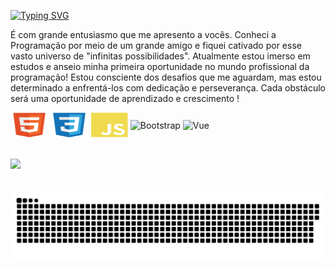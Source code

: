 [![Typing SVG](https://readme-typing-svg.demolab.com?font=Fira+Code&weight=600&size=25&duration=4500&pause=1000&center=true&vCenter=true&random=false&width=600&lines=Ol%C3%A1%2C+eu+sou+o+Herelly+Djayson+!+%F0%9F%98%81)](https://git.io/typing-svg)




<p align="left">É com grande entusiasmo que me apresento a vocês. Conheci a Programação por meio de um grande amigo e fiquei cativado por esse vasto universo de "infinitas possibilidades".  Atualmente estou imerso em estudos e anseio minha primeira oportunidade no mundo profissional da programação! Estou consciente dos desafios que me aguardam, mas estou determinado a enfrentá-los com dedicação e perseverança. Cada obstáculo será uma oportunidade de aprendizado e crescimento !</p>

<div style="display: inline_block">
 <img align="center" alt="HTML" height="40" width="60" src="https://raw.githubusercontent.com/devicons/devicon/master/icons/html5/html5-original.svg">
 <img align="center" alt="CSS" height="40" width="60" src="https://raw.githubusercontent.com/devicons/devicon/master/icons/css3/css3-original.svg">
 <img align="center" alt="Js" height="40" width="60" src="https://raw.githubusercontent.com/devicons/devicon/master/icons/javascript/javascript-plain.svg">
 <img align="center" alt="Bootstrap" height="40" width="60" src="https://cdn.jsdelivr.net/gh/devicons/devicon@latest/icons/bootstrap/bootstrap-original.svg"/>
 <img align="center" alt="Vue" height="40" width="60" src="https://cdn.jsdelivr.net/gh/devicons/devicon@latest/icons/vuejs/vuejs-original.svg" />
</div>
<br><br>


<div>
  <a href="https://www.linkedin.com/in/herelly-djayson-prates-6b190a2a9/" target="_blank"><img src="https://img.shields.io/badge/-LinkedIn-%230077B5?style=for-the-badge&logo=linkedin&logoColor=white" 
     target="_blank"></a> 
</div> 
<br><br>

<picture>
  <source media="(prefers-color-scheme: dark)" srcset="https://raw.githubusercontent.com/herellydjayson/herellydjayson/output/github-contribution-grid-snake-dark.svg">
  <source media="(prefers-color-scheme: light)" srcset="https://raw.githubusercontent.com/herellydjayson/herellydjayson/output/github-contribution-grid-snake.svg">
  <img alt="github contribution grid snake animation" src="https://raw.githubusercontent.com/herellydjayson/herellydjayson/output/github-contribution-grid-snake.svg">
</picture>
